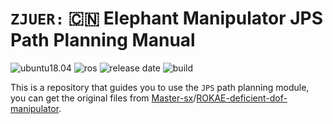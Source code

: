 # `ZJUER:` :cn: Elephant Manipulator JPS Path Planning Manual

![ubuntu18.04](https://img.shields.io/badge/platform-ubuntu18.04-green) ![ros](https://img.shields.io/badge/ros-melodic-green) ![release date](https://img.shields.io/badge/release%20date-Aprial%202022-orange) ![build](https://img.shields.io/badge/build-passing-blue?logo=github) 

This is a repository that guides you to use the `JPS` path planning module, you can get the original files from [Master-sx](https://github.com/Master-sx)/[ROKAE-deficient-dof-manipulator](https://github.com/Master-sx/ROKAE-deficient-dof-manipulator.git).
